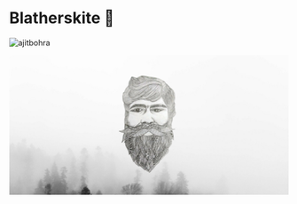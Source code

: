 # Blatherskite 👋

<p align="left"> <img src="https://komarev.com/ghpvc/?username=ajitbohra" alt="ajitbohra" /> </p>

![Profile Header](./header.png)

<!--
**ajitbohra/ajitbohra** is a ✨ _special_ ✨ repository because its `README.md` (this file) appears on your GitHub profile.

Here are some ideas to get you started:

- 🔭 I’m currently working on ...
- 🌱 I’m currently learning ...
- 👯 I’m looking to collaborate on ...
- 🤔 I’m looking for help with ...
- 💬 Ask me about ...
- 📫 How to reach me: ...
- 😄 Pronouns: ...
- ⚡ Fun fact: ...
-->

